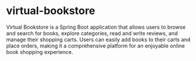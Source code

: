 # virtual-bookstore
Virtual Bookstore is a Spring Boot application that allows users to browse and search for books, explore categories, read and write reviews, and manage their shopping carts. Users can easily add books to their carts and place orders, making it a comprehensive platform for an enjoyable online book shopping experience.
